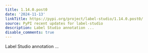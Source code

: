 ```yaml
---
title: 1.14.0.post0
date: '2024-11-13'
linkTitle: https://pypi.org/project/label-studio/1.14.0.post0/
source: PyPI recent updates for label-studio
description: Label Studio annotation ...
disable_comments: true
---
```

Label Studio annotation ...